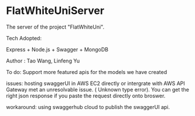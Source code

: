 # FlatWhiteUniServer
The server of the project "FlatWhiteUni". 

Tech Adopted:

Express + Node.js + Swagger + MongoDB

Author : Tao Wang, Linfeng Yu



To do: Support more featured apis for the models we have created 

issues: hosting swaggerUI in AWS EC2 directly or intergrate with AWS API Gateway met an unresolvable issue. ( Unknown type error). You can get the right json response if you paste the request directly onto broswer. 

workaround: using swaggerhub cloud to publish the swaggerUI api.
